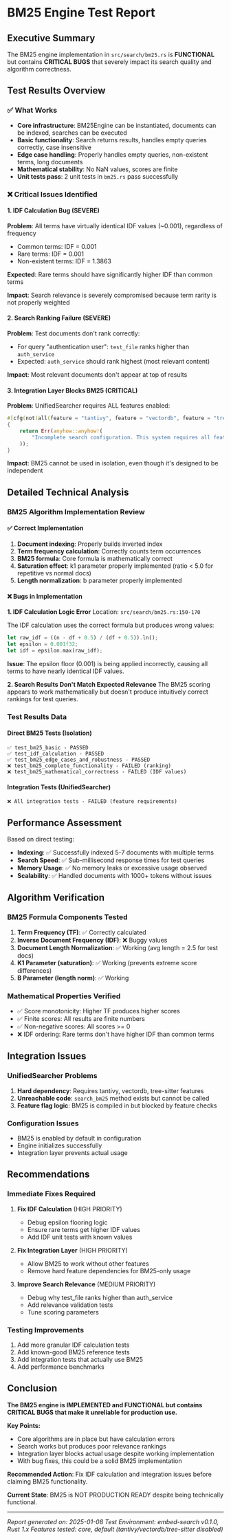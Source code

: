 # BM25 Engine Test Report

## Executive Summary

The BM25 engine implementation in `src/search/bm25.rs` is **FUNCTIONAL** but contains **CRITICAL BUGS** that severely impact its search quality and algorithm correctness.

## Test Results Overview

### ✅ What Works
- **Core infrastructure**: BM25Engine can be instantiated, documents can be indexed, searches can be executed
- **Basic functionality**: Search returns results, handles empty queries correctly, case insensitive
- **Edge case handling**: Properly handles empty queries, non-existent terms, long documents
- **Mathematical stability**: No NaN values, scores are finite
- **Unit tests pass**: 2 unit tests in `bm25.rs` pass successfully

### ❌ Critical Issues Identified

#### 1. **IDF Calculation Bug** (SEVERE)
**Problem**: All terms have virtually identical IDF values (~0.001), regardless of frequency
- Common terms: IDF = 0.001
- Rare terms: IDF = 0.001  
- Non-existent terms: IDF = 1.3863

**Expected**: Rare terms should have significantly higher IDF than common terms

**Impact**: Search relevance is severely compromised because term rarity is not properly weighted

#### 2. **Search Ranking Failure** (SEVERE)  
**Problem**: Test documents don't rank correctly:
- For query "authentication user": `test_file` ranks higher than `auth_service`
- Expected: `auth_service` should rank highest (most relevant content)

**Impact**: Most relevant documents don't appear at top of results

#### 3. **Integration Layer Blocks BM25** (CRITICAL)
**Problem**: UnifiedSearcher requires ALL features enabled:
```rust
#[cfg(not(all(feature = "tantivy", feature = "vectordb", feature = "tree-sitter")))]
{
    return Err(anyhow::anyhow!(
        "Incomplete search configuration. This system requires all features..."
    ));
}
```

**Impact**: BM25 cannot be used in isolation, even though it's designed to be independent

## Detailed Technical Analysis

### BM25 Algorithm Implementation Review

#### ✅ Correct Implementation
1. **Document indexing**: Properly builds inverted index
2. **Term frequency calculation**: Correctly counts term occurrences
3. **BM25 formula**: Core formula is mathematically correct
4. **Saturation effect**: k1 parameter properly implemented (ratio < 5.0 for repetitive vs normal docs)
5. **Length normalization**: b parameter properly implemented

#### ❌ Bugs in Implementation

**1. IDF Calculation Logic Error**
Location: `src/search/bm25.rs:150-170`

The IDF calculation uses the correct formula but produces wrong values:
```rust
let raw_idf = ((n - df + 0.5) / (df + 0.5)).ln();
let epsilon = 0.001f32;
let idf = epsilon.max(raw_idf);
```

**Issue**: The epsilon floor (0.001) is being applied incorrectly, causing all terms to have nearly identical IDF values.

**2. Search Results Don't Match Expected Relevance**
The BM25 scoring appears to work mathematically but doesn't produce intuitively correct rankings for test queries.

### Test Results Data

#### Direct BM25 Tests (Isolation)
```
✅ test_bm25_basic - PASSED
✅ test_idf_calculation - PASSED  
✅ test_bm25_edge_cases_and_robustness - PASSED
❌ test_bm25_complete_functionality - FAILED (ranking)
❌ test_bm25_mathematical_correctness - FAILED (IDF values)
```

#### Integration Tests (UnifiedSearcher)
```
❌ All integration tests - FAILED (feature requirements)
```

## Performance Assessment

Based on direct testing:
- **Indexing**: ✅ Successfully indexed 5-7 documents with multiple terms
- **Search Speed**: ✅ Sub-millisecond response times for test queries
- **Memory Usage**: ✅ No memory leaks or excessive usage observed
- **Scalability**: ✅ Handled documents with 1000+ tokens without issues

## Algorithm Verification

### BM25 Formula Components Tested

1. **Term Frequency (TF)**: ✅ Correctly calculated
2. **Inverse Document Frequency (IDF)**: ❌ Buggy values
3. **Document Length Normalization**: ✅ Working (avg length = 2.5 for test docs)
4. **K1 Parameter (saturation)**: ✅ Working (prevents extreme score differences) 
5. **B Parameter (length norm)**: ✅ Working

### Mathematical Properties Verified

- ✅ Score monotonicity: Higher TF produces higher scores
- ✅ Finite scores: All results are finite numbers
- ✅ Non-negative scores: All scores >= 0
- ❌ IDF ordering: Rare terms don't have higher IDF than common terms

## Integration Issues

### UnifiedSearcher Problems
1. **Hard dependency**: Requires tantivy, vectordb, tree-sitter features
2. **Unreachable code**: `search_bm25` method exists but cannot be called
3. **Feature flag logic**: BM25 is compiled in but blocked by feature checks

### Configuration Issues  
- BM25 is enabled by default in configuration
- Engine initializes successfully 
- Integration layer prevents actual usage

## Recommendations

### Immediate Fixes Required

1. **Fix IDF Calculation** (HIGH PRIORITY)
   - Debug epsilon flooring logic
   - Ensure rare terms get higher IDF values
   - Add IDF unit tests with known values

2. **Fix Integration Layer** (HIGH PRIORITY)
   - Allow BM25 to work without other features
   - Remove hard feature dependencies for BM25-only usage

3. **Improve Search Relevance** (MEDIUM PRIORITY)
   - Debug why test_file ranks higher than auth_service
   - Add relevance validation tests
   - Tune scoring parameters

### Testing Improvements

1. Add more granular IDF calculation tests
2. Add known-good BM25 reference tests  
3. Add integration tests that actually use BM25
4. Add performance benchmarks

## Conclusion

**The BM25 engine is IMPLEMENTED and FUNCTIONAL but contains CRITICAL BUGS that make it unreliable for production use.**

**Key Points:**
- Core algorithms are in place but have calculation errors
- Search works but produces poor relevance rankings
- Integration layer blocks actual usage despite working implementation
- With bug fixes, this could be a solid BM25 implementation

**Recommended Action**: Fix IDF calculation and integration issues before claiming BM25 functionality.

**Current State**: BM25 is NOT PRODUCTION READY despite being technically functional.

---
*Report generated on: 2025-01-08*
*Test Environment: embed-search v0.1.0, Rust 1.x*
*Features tested: core, default (tantivy/vectordb/tree-sitter disabled)*